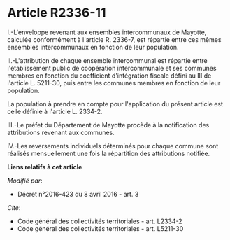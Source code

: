 # Article R2336-11

I.-L'enveloppe revenant aux ensembles intercommunaux de Mayotte, calculée conformément à l'article R. 2336-7, est répartie
entre ces mêmes ensembles intercommunaux en fonction de leur population. 

II.-L'attribution de chaque ensemble intercommunal est répartie entre l'établissement public de coopération intercommunale et
ses communes membres en fonction du coefficient d'intégration fiscale défini au III de l'article L. 5211-30, puis entre les
communes membres en fonction de leur population. 

La population à prendre en compte pour l'application du présent article est celle définie à l'article L. 2334-2. 

III.-Le préfet du Département de Mayotte procède à la notification des attributions revenant aux communes. 

IV.-Les reversements individuels déterminés pour chaque commune sont réalisés mensuellement une fois la répartition des
attributions notifiée.

**Liens relatifs à cet article**

_Modifié par_:

  - Décret n°2016-423 du 8 avril 2016 - art. 3

_Cite_:

  - Code général des collectivités territoriales - art. L2334-2
  - Code général des collectivités territoriales - art. L5211-30
